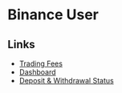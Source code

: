 # Binance User

## Links

- [Trading Fees](https://www.binance.com/en/fee/schedule)
- [Dashboard](https://www.binance.com/en/my/dashboard)
- [Deposit & Withdrawal Status](https://www.binance.com/en/network)

